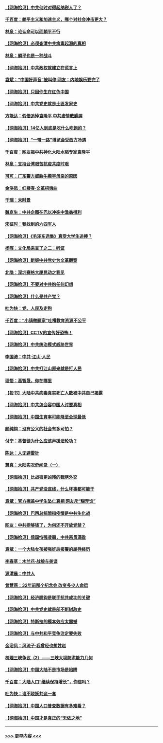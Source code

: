#### [【网海拾贝】中共何时对得起纳税人了？](../pages/nsc993/n12985578.md?t=05310502) 
#### [千百度：躺平主义和加速主义，哪个对社会冲击更大？](../pages/nsc993/n12985512.md?t=05310502) 
#### [林泉：论认命可以而躺平不行](../pages/nsc993/n12985505.md?t=05310502) 
#### [【网海拾贝】必须查清中共病毒起源的真相](../pages/nsc993/n12984276.md?t=05310502) 
#### [林泉：躺平也是一种战斗](../pages/nsc993/n12984194.md?t=05310502) 
#### [【网海拾贝】中共政权就建立在谎言上](../pages/nsc993/n12981880.md?t=05310502) 
#### [袁斌：“中国好声音”被叫停 网友：内地娱乐要完了](../pages/nsc993/n12981826.md?t=05310502) 
#### [【网海拾贝】只因你生在红色中国](../pages/nsc993/n12979096.md?t=05310502) 
#### [【网海拾贝】中共党史就是土匪发家史](../pages/nsc993/n12976478.md?t=05310502) 
#### [方能达：假借追悼袁隆平 中共虚情散臊腥](../pages/nsc993/n12976396.md?t=05310502) 
#### [【网海拾贝】14亿人到底是吃什么吃饱的？](../pages/nsc993/n12974125.md?t=05310502) 
#### [【网海拾贝】“一带一路”博览会受西方冷遇](../pages/nsc993/n12971787.md?t=05310502) 
#### [千百度：网友揭中共神化大陆水稻专家袁隆平](../pages/nsc993/n12971733.md?t=05310502) 
#### [林泉：支持台湾艰苦抗疫共度时艰](../pages/nsc993/n12971350.md?t=05310502) 
#### [可可：广东警方威胁牛腾宇母亲的原因](../pages/nsc993/n12971100.md?t=05310502) 
#### [金浴凤：红楼春·文革招魂曲](../pages/nsc993/n12970354.md?t=05310502) 
#### [千瑞：末时景](../pages/nsc993/n12970337.md?t=05310502) 
#### [魏京生：中共企图在巴以冲突中渔翁得利](../pages/nsc993/n12970286.md?t=05310502) 
#### [宋征时：我找到的六四军人](../pages/nsc993/n12970213.md?t=05310502) 
#### [【网海拾贝】《毛泽东选集》真受大学生追捧？](../pages/nsc993/n12968779.md?t=05310502) 
#### [杨晖：文化局来查了之二：听证](../pages/nsc993/n12966528.md?t=05310502) 
#### [【网海拾贝】新版中共党史为文革翻案](../pages/nsc993/n12967526.md?t=05310502) 
#### [北隐：深圳赛格大厦晃动之我见](../pages/nsc993/n12967393.md?t=05310502) 
#### [【网海拾贝】不要对中共抱任何幻想](../pages/nsc993/n12965222.md?t=05310502) 
#### [【网海拾贝】什么是共产党？](../pages/nsc993/n12962781.md?t=05310502) 
#### [吐为快：党、人民及走狗](../pages/nsc993/n12962747.md?t=05310502) 
#### [千百度：“小镇做题家”吐槽教育资源不公平](../pages/nsc993/n12962705.md?t=05310502) 
#### [【网海拾贝】CCTV的宣传好恐怖！](../pages/nsc993/n12959984.md?t=05310502) 
#### [【网海拾贝】中共统治模式威胁世界](../pages/nsc993/n12957622.md?t=05310502) 
#### [李国涛：中共‧江山‧人民](../pages/nsc993/n12957502.md?t=05310502) 
#### [【网海拾贝】中共打江山原来就是打人民](../pages/nsc993/n12954345.md?t=05310502) 
#### [理悟：高智晟，你在哪里](../pages/nsc993/n12953115.md?t=05310502) 
#### [【投书】大陆中共病毒真实死亡人数被中共自己揭露](../pages/nsc993/n12953050.md?t=05310502) 
#### [【网海拾贝】中共怎会容中国人讨要真相](../pages/nsc993/n12952161.md?t=05310502) 
#### [【网海拾贝】中国生育率可能降至全球最低](../pages/nsc993/n12948793.md?t=05310502) 
#### [颜纯钩：没有公义的社会有多可怕？](../pages/nsc993/n12947626.md?t=05310502) 
#### [付宁：基督徒为什么应该声援法轮功？](../pages/nsc993/n12947233.md?t=05310502) 
#### [陈达：人无避雷针](../pages/nsc993/n12947098.md?t=05310502) 
#### [慧真：大陆实况奇闻录（一）](../pages/nsc993/n12945811.md?t=05310502) 
#### [【网海拾贝】比战狼更凶残的戳瞎外交](../pages/nsc993/n12945717.md?t=05310502) 
#### [【网海拾贝】共产党没底线，什么坏事都可能干](../pages/nsc993/n12942090.md?t=05310502) 
#### [袁斌：官方掩盖中学生坠亡真相 网友斥“糊弄谁”](../pages/nsc993/n12942029.md?t=05310502) 
#### [【网海拾贝】巴西总统暗指疫情是中共生化战](../pages/nsc993/n12938999.md?t=05310502) 
#### [网友：中共捞够钱了，为何还不开放党禁？](../pages/nsc993/n12938952.md?t=05310502) 
#### [【网海拾贝】俄国恃强凌弱，中共恶贯满盈](../pages/nsc993/n12936626.md?t=05310502) 
#### [袁斌：一个大陆女孩被强奸后报警的屈辱经历](../pages/nsc993/n12936547.md?t=05310502) 
#### [李春草：木兰花·战狼与美谍](../pages/nsc993/n12935995.md?t=05310502) 
#### [源清晨：中共人](../pages/nsc993/n12935589.md?t=05310502) 
#### [曾慧燕：32年前那个纪念会 改变多少人命运](../pages/nsc993/n12934233.md?t=05310502) 
#### [【网海拾贝】经济脱钩是联手抗共成功的关键](../pages/nsc993/n12934176.md?t=05310502) 
#### [【网海拾贝】中共党史就是部不断树敌史](../pages/nsc993/n12932844.md?t=05310502) 
#### [【网海拾贝】特斯拉的模本效应太震撼](../pages/nsc993/n12925626.md?t=05310502) 
#### [【网海拾贝】与中共和平竞争注定要失败](../pages/nsc993/n12923326.md?t=05310502) 
#### [金浴凤：风流子‧我曾经也想姓赵](../pages/nsc993/n12920911.md?t=05310502) 
#### [梳理三峡争议（2）——三峡大坝防洪能力几何](../pages/nsc993/n12920173.md?t=05310502) 
#### [【网海拾贝】中国大陆不是市场是陷阱](../pages/nsc993/n12920143.md?t=05310502) 
#### [千百度：大陆人口“继续保持增长”，你信吗？](../pages/nsc993/n12918946.md?t=05310502) 
#### [吐为快：谁不晓妖共这一套](../pages/nsc993/n12918941.md?t=05310502) 
#### [【网海拾贝】中国人口普查数据有多难看？](../pages/nsc993/n12917822.md?t=05310502) 
#### [【网海拾贝】中国才是真正的“无依之地”](../pages/nsc993/n12915845.md?t=05310502) 

----
#### [ >>> 更早内容 <<< ](../indexes/nsc993-earlier.md)
